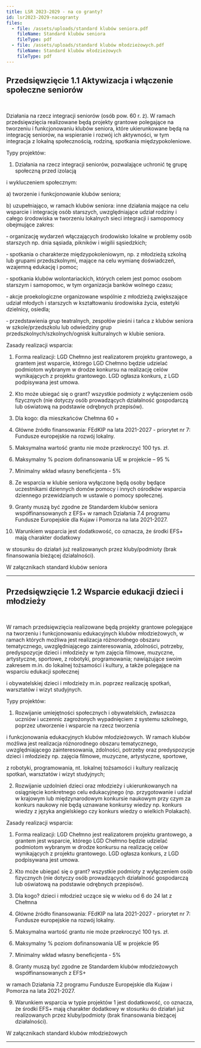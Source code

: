 ```yaml
---
title: LSR 2023-2029 - na co granty?
id: lsr2023-2029-nacogranty
files:
  - file: /assets/uploads/standard klubów seniora.pdf
    fileName: Standard klubów seniora
    fileType: pdf
  - file: /assets/uploads/standard klubów młodzieżowych.pdf
    fileName: Standard klubów młodzieżowych
    fileType: pdf
---
```

## Przedsięwzięcie 1.1 Aktywizacja i włączenie społeczne seniorów

<br>

Działania na rzecz integracji seniorów (osób pow. 60 r. ż). W ramach przedsięwzięcia realizowane będą projekty grantowe polegające na tworzeniu i funkcjonowaniu klubów seniora, które ukierunkowane będą na integrację seniorów, na wspieranie i rozwój ich aktywności, w tym integracja z lokalną społecznością, rodziną, spotkania międzypokoleniowe. 



Typy projektów:

1.	Działania na rzecz integracji seniorów, pozwalające uchronić tę grupę społeczną przed izolacją 

i wykluczeniem społecznym: 

a)	tworzenie i funkcjonowanie klubów seniora; 

b)	uzupełniająco, w ramach klubów seniora: inne działania mające na celu wsparcie i integrację osób starszych, uwzględniające udział rodziny i całego środowiska w tworzeniu lokalnych sieci integracji i samopomocy obejmujące zakres: 

‐	organizację wydarzeń włączających środowisko lokalne w problemy osób starszych np. dnia sąsiada, pikników i wigilii sąsiedzkich;

‐	spotkania o charakterze międzypokoleniowym, np. z młodzieżą szkolną lub grupami przedszkolnymi, mające na celu wymianę doświadczeń, wzajemną edukację i pomoc;

‐	spotkania klubów wolontariackich, których celem jest pomoc osobom starszym i samopomoc, w tym organizacja banków wolnego czasu;

‐	akcje proekologiczne organizowane wspólnie z młodzieżą zwiększające udział młodych i starszych w kształtowaniu środowiska życia, estetyki dzielnicy, osiedla;

‐	przedstawienia grup teatralnych, zespołów pieśni i tańca z klubów seniora w szkole/przedszkolu lub odwiedziny grup przedszkolnych/szkolnych/ognisk kulturalnych w klubie seniora.



Zasady realizacji wsparcia:

1.	Forma realizacji: LGD Chełmno jest realizatorem projektu grantowego, a grantem jest wsparcie, którego LGD Chełmno będzie udzielać podmiotom wybranym w drodze konkursu na realizację celów wynikających z projektu grantowego. LGD ogłasza konkurs, z LGD podpisywana jest umowa. 

2.	Kto może ubiegać się o grant? wszystkie podmioty z wyłączeniem osób fizycznych (nie dotyczy osób prowadzących działalność gospodarczą lub oświatową na podstawie odrębnych przepisów).

3.	Dla kogo: dla mieszkańców Chełmna 60 +

4.	Główne źródło finansowania: FEdKIP na lata 2021-2027 - priorytet nr 7: Fundusze europejskie na rozwój lokalny.

5.	Maksymalna wartość grantu nie może przekroczyć 100 tys. zł. 

6.	Maksymalny % poziom dofinansowania UE w projekcie – 95 %

7.	Minimalny wkład własny beneficjenta - 5%

8.	Ze wsparcia w klubie seniora wyłączone będą osoby będące uczestnikami dziennych domów pomocy i innych ośrodków wsparcia dziennego przewidzianych w ustawie o pomocy społecznej.

9.	Granty muszą być zgodne ze Standardem klubów seniora współfinansowanych z EFS+ w ramach Działania 7.4 programu Fundusze Europejskie dla Kujaw i Pomorza na lata 2021-2027.

10.	Warunkiem wsparcia jest dodatkowość, co oznacza, że środki EFS+ mają charakter dodatkowy 

w stosunku do działań już realizowanych przez kluby/podmioty (brak finansowania bieżącej działalności).

W załącznikach standard klubów seniora

<hr>



## Przedsięwzięcie 1.2 Wsparcie edukacji dzieci i młodzieży

<br>

W ramach przedsięwzięcia realizowane będą projekty grantowe polegające na tworzeniu i funkcjonowaniu edukacyjnych klubów młodzieżowych, w ramach których możliwa jest realizacja różnorodnego obszaru tematycznego, uwzględniającego zainteresowania, zdolności, potrzeby, predyspozycje dzieci i młodzieży w tym zajęcia filmowe, muzyczne, artystyczne, sportowe, z robotyki, programowania; nawiązujące swoim zakresem m.in. do lokalnej tożsamości i kultury, a także polegające na wsparciu edukacji społecznej 

i obywatelskiej dzieci i młodzieży m.in. poprzez realizację spotkań, warsztatów i wizyt studyjnych. 



Typy projektów:



1.	Rozwijanie umiejętności społecznych i obywatelskich, zwłaszcza uczniów i uczennic zagrożonych wypadnięciem z systemu szkolnego, poprzez utworzenie i wsparcie na rzecz tworzenia 

i funkcjonowania edukacyjnych klubów młodzieżowych. W ramach klubów możliwa jest realizacja różnorodnego obszaru tematycznego, uwzględniającego zainteresowania, zdolności, potrzeby oraz predyspozycje dzieci i młodzieży np. zajęcia filmowe, muzyczne, artystyczne, sportowe, 

z robotyki, programowania, nt. lokalnej tożsamości i kultury realizację spotkań, warsztatów i wizyt studyjnych;

2.	Rozwijanie uzdolnień dzieci oraz młodzieży i ukierunkowanych na osiągnięcie konkretnego celu edukacyjnego (np. przygotowanie i udział w krajowym lub międzynarodowym konkursie naukowym przy czym za konkurs naukowy nie będą uznawane konkursy wiedzy np. konkurs wiedzy z języka angielskiego czy konkurs wiedzy o wielkich Polakach).



Zasady realizacji wsparcia:



1.	Forma realizacji: LGD Chełmno jest realizatorem projektu grantowego, a grantem jest wsparcie, którego LGD Chełmno będzie udzielać podmiotom wybranym w drodze konkursu na realizację celów wynikających z projektu grantowego. LGD ogłasza konkurs, z LGD podpisywana jest umowa. 

2.	Kto może ubiegać się o grant? wszystkie podmioty z wyłączeniem osób fizycznych (nie dotyczy osób prowadzących działalność gospodarczą lub oświatową na podstawie odrębnych przepisów).

3.	Dla kogo? dzieci i młodzież uczące się w wieku od 6 do 24 lat z Chełmna

4.	Główne źródło finansowania: FEdKIP na lata 2021-2027 - priorytet nr 7: Fundusze europejskie na rozwój lokalny.

5.	Maksymalna wartość grantu nie może przekroczyć 100 tys. zł. 

6.	Maksymalny % poziom dofinansowania UE w projekcie 95

7.	Minimalny wkład własny beneficjenta - 5%

8.	Granty muszą być zgodne ze Standardem klubów młodzieżowych współfinansowanych z EFS+ 

w ramach Działania 7.2 programu Fundusze Europejskie dla Kujaw i Pomorza na lata 2021-2027.

9.	Warunkiem wsparcia w typie projektów 1 jest dodatkowość, co oznacza, że środki EFS+ mają charakter dodatkowy w stosunku do działań już realizowanych przez kluby/podmioty (brak finansowania bieżącej działalności).

W załącznikach standard klubów  młodzieżowych

<hr>
